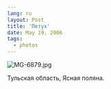 ```yaml
---
lang: ru
layout: Post
title: 'Петух'
date: May 19, 2006
tags:
  - photos
---
```


![MG-6879.jpg](upload://MG-6879.jpg)

Тульская область, Ясная поляна.
